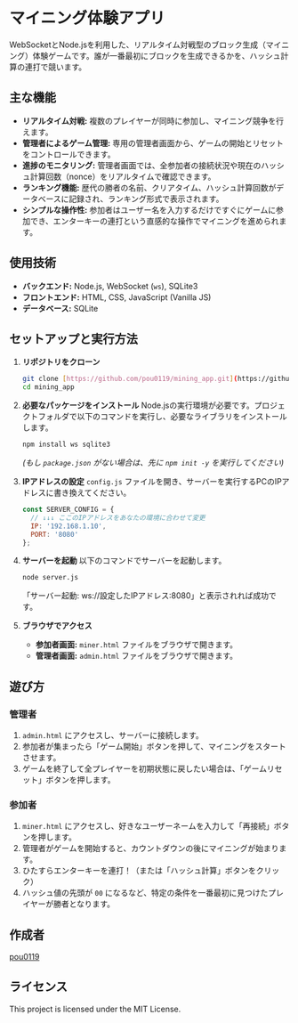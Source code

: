 # マイニング体験アプリ

WebSocketとNode.jsを利用した、リアルタイム対戦型のブロック生成（マイニング）体験ゲームです。誰が一番最初にブロックを生成できるかを、ハッシュ計算の連打で競います。

## 主な機能

* **リアルタイム対戦:** 複数のプレイヤーが同時に参加し、マイニング競争を行えます。
* **管理者によるゲーム管理:** 専用の管理者画面から、ゲームの開始とリセットをコントロールできます。
* **進捗のモニタリング:** 管理者画面では、全参加者の接続状況や現在のハッシュ計算回数（nonce）をリアルタイムで確認できます。
* **ランキング機能:** 歴代の勝者の名前、クリアタイム、ハッシュ計算回数がデータベースに記録され、ランキング形式で表示されます。
* **シンプルな操作性:** 参加者はユーザー名を入力するだけですぐにゲームに参加でき、エンターキーの連打という直感的な操作でマイニングを進められます。

## 使用技術

* **バックエンド:** Node.js, WebSocket (`ws`), SQLite3
* **フロントエンド:** HTML, CSS, JavaScript (Vanilla JS)
* **データベース:** SQLite

## セットアップと実行方法

1.  **リポジトリをクローン**
    ```sh
    git clone [https://github.com/pou0119/mining_app.git](https://github.com/pou0119/mining_app.git)
    cd mining_app
    ```

2.  **必要なパッケージをインストール**
    Node.jsの実行環境が必要です。プロジェクトフォルダで以下のコマンドを実行し、必要なライブラリをインストールします。
    ```sh
    npm install ws sqlite3
    ```
    *(もし `package.json` がない場合は、先に `npm init -y` を実行してください)*

3.  **IPアドレスの設定**
    `config.js` ファイルを開き、サーバーを実行するPCのIPアドレスに書き換えてください。
    ```javascript
    const SERVER_CONFIG = {
      // ↓↓↓ ここのIPアドレスをあなたの環境に合わせて変更
      IP: '192.168.1.10', 
      PORT: '8080'
    };
    ```

4.  **サーバーを起動**
    以下のコマンドでサーバーを起動します。
    ```sh
    node server.js
    ```
    「サーバー起動: ws://設定したIPアドレス:8080」と表示されれば成功です。

5.  **ブラウザでアクセス**
    * **参加者画面:** `miner.html` ファイルをブラウザで開きます。
    * **管理者画面:** `admin.html` ファイルをブラウザで開きます。

## 遊び方

### 管理者

1.  `admin.html` にアクセスし、サーバーに接続します。
2.  参加者が集まったら「ゲーム開始」ボタンを押して、マイニングをスタートさせます。
3.  ゲームを終了して全プレイヤーを初期状態に戻したい場合は、「ゲームリセット」ボタンを押します。

### 参加者

1.  `miner.html` にアクセスし、好きなユーザーネームを入力して「再接続」ボタンを押します。
2.  管理者がゲームを開始すると、カウントダウンの後にマイニングが始まります。
3.  ひたすらエンターキーを連打！（または「ハッシュ計算」ボタンをクリック）
4.  ハッシュ値の先頭が `00` になるなど、特定の条件を一番最初に見つけたプレイヤーが勝者となります。

## 作成者

[pou0119](https://github.com/pou0119)

## ライセンス

This project is licensed under the MIT License.